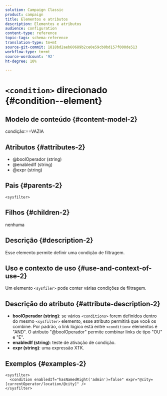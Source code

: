 ```yaml
---
solution: Campaign Classic
product: campaign
title: Elementos e atributos
description: Elementos e atributos
audience: configuration
content-type: reference
topic-tags: schema-reference
translation-type: tm+mt
source-git-commit: 1818bd2aeb60689b2ce0e59cb0bd157f000de513
workflow-type: tm+mt
source-wordcount: '92'
ht-degree: 10%

---
```



# `<condition>` direcionado {#condition--element}

## Modelo de conteúdo {#content-model-2}

condição:==VAZIA

## Atributos {#attributes-2}

* @boolOperador (string)
* @enabledIf (string)
* @expr (string)

## Pais {#parents-2}

`<sysfilter>`

## Filhos {#children-2}

nenhuma

## Descrição {#description-2}

Esse elemento permite definir uma condição de filtragem.

## Uso e contexto de uso {#use-and-context-of-use-2}

Um elemento `<sysfiler>` pode conter várias condições de filtragem.

## Descrição do atributo {#attribute-description-2}

* **boolOperador (string)**: se vários  `<conditions>` forem definidos dentro do mesmo   `<sysfilter>` elemento, esse atributo permitirá que você os combine. Por padrão, o link lógico está entre `<condition>` elementos é &quot;AND&quot;. O atributo &quot;@boolOperador&quot; permite combinar links de tipo &quot;OU&quot; e &quot;E&quot;.
* **enabledIf (string)**: teste de ativação de condição.
* **expr (string)**: uma expressão XTK.

## Exemplos {#examples-2}

```
<sysfilter>
  <condition enabledIf="hasNamedRight('admin')=false" expr="@city=[currentOperator/location/@city]" />
</sysfilter>
```
